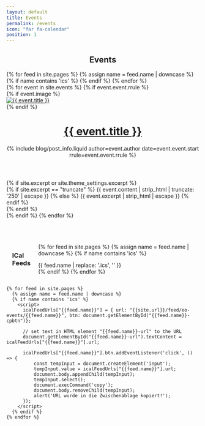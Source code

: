 ```yaml
---
layout: default
title: Events
permalink: /events
icon: "far fa-calendar"
position: 1
---
```


<center>
<h2 class="title"> <i class="far fa-calendar"></i> Events </h2>
</center>

<html lang='de'>
  <head>
    <meta charset='utf-8' />
    <script src='/assets/js/vendor/fullcalendar/n39calendar.js'></script>
    <script>
      const icalFeedUrls = {};
      const relativeICalFeedUrls = {};
    </script>
    {% for feed in site.pages %}
      {% assign name = feed.name | downcase %}
      {% if name contains 'ics' %}
        <script>
          relativeICalFeedUrls["{{feed.name}}"] = "/feed/eo-events/{{feed.name}}";
        </script>
      {% endif %}
    {% endfor %}
    <script>
      N39Calendar.buildCalendar(Object.values(relativeICalFeedUrls).map((url) => ({ 
              url,
              format: 'ics',
          })))
    </script>

  </head>
  <body>
    <div class="posts">
      {% for event in site.events %}
        {% if event.event.rrule %}
          <div class="post-teaser">
              {% if event.image %}
              <div class="post-img">
                  <a aria-label="{{ event.title }}" href="{{ event.url | relative_url }}">
                      <img alt="{{ event.title }}" src="{{ event.image | relative_url }}">
                  </a>
              </div>
              {% endif %}
              <span>
                <header>
                  <h1>
                    <a aria-label="{{ event.title }}" class="post-link" href="{{ event.url | relative_url }}">
                      {{ event.title }}
                    </a>
                  </h1>
                  {% include blog/post_info.liquid author=event.author date=event.event.start rrule=event.event.rrule %}
                </header>
                {% if site.excerpt or site.theme_settings.excerpt %}
                    <div class="excerpt">
                        {% if site.excerpt == "truncate" %}
                          {{ event.content | strip_html | truncate: '250' | escape }}
                        {% else %}
                          {{ event.excerpt | strip_html | escape }}
                        {% endif %}
                    </div>
                {% endif %}
            </span>
          </div>
        {% endif %}
      {% endfor %}
    </div>
    <div id='calendar' style="width:95%; margin: auto; margin-top: 50px;"></div>
        <div style="display: flex; align-items: center; margin-top: 50px; width: 100%; padding: 15px;">
            <h3 style="margin: auto; margin-right: 0px">ICal Feeds</h3>
            <div style="display: flex; flex-direction: column; margin: auto; margin-left: 15px">
              {% for feed in site.pages %}
                  {% assign name = feed.name | downcase %}
                  {% if name contains 'ics' %}
                    <div style="display: flex; align-items: center; width: 100%;">
                      <p style="margin-bottom: 0px; margin-right: 10px;">{{ feed.name | replace: '.ics', '' }}</p>
                      <code id="{{feed.name}}-url" style="box-shadow: 0px 0px 10px 0px rgba(0, 0, 0, 0.1); font-family: monospace;"></code>
                      <a id="{{feed.name}}-cpbtn" style="margin-left: 10px; margin-top: 0px; margin-bottom: 0px;">
                          <i class="fas fa-copy" title="In Zwischenablage kopieren"></i>
                      </a>
                    </div>
                  {% endif %}
              {% endfor %}
            </div>
    </div>

    {% for feed in site.pages %}
      {% assign name = feed.name | downcase %}
      {% if name contains 'ics' %}
        <script>
          icalFeedUrls["{{feed.name}}"] = { url: "{{site.url}}/feed/eo-events/{{feed.name}}", btn: document.getElementById("{{feed.name}}-cpbtn")};

          // set text in HTML element "{{feed.name}}-url" to the URL
          document.getElementById("{{feed.name}}-url").textContent = icalFeedUrls["{{feed.name}}"].url;

          icalFeedUrls["{{feed.name}}"].btn.addEventListener('click', () => {
              const tempInput = document.createElement('input');
              tempInput.value = icalFeedUrls["{{feed.name}}"].url;
              document.body.appendChild(tempInput);
              tempInput.select();
              document.execCommand('copy');
              document.body.removeChild(tempInput);
              alert('URL wurde in die Zwischenablage kopiert!');
          });
        </script>
      {% endif %}
    {% endfor %}

  </body>
</html>

